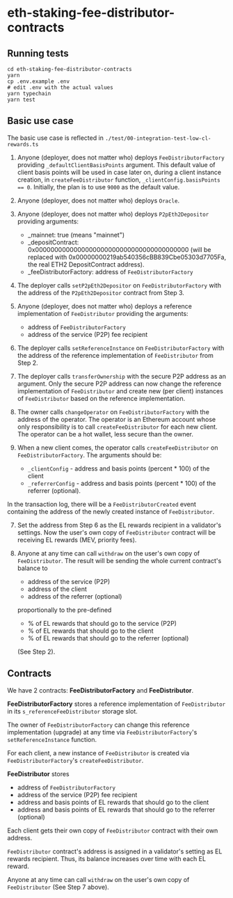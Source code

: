 # eth-staking-fee-distributor-contracts

## Running tests

```shell
cd eth-staking-fee-distributor-contracts
yarn
cp .env.example .env
# edit .env with the actual values
yarn typechain
yarn test
```

## Basic use case
The basic use case is reflected in `./test/00-integration-test-low-cl-rewards.ts`

1. Anyone (deployer, does not matter who) deploys `FeeDistributorFactory` providing `_defaultClientBasisPoints` argument.
This default value of client basis points will be used in case later on, during a client instance creation, in `createFeeDistributor` function, `_clientConfig.basisPoints == 0`.
Initially, the plan is to use `9000` as the default value.


2. Anyone (deployer, does not matter who) deploys `Oracle`.


3. Anyone (deployer, does not matter who) deploys `P2pEth2Depositor` providing arguments:
   - _mainnet: true (means "mainnet")
   - _depositContract: 0x0000000000000000000000000000000000000000 (will be replaced with 0x00000000219ab540356cBB839Cbe05303d7705Fa, the real ETH2 DepositContract address).
   - _feeDistributorFactory: address of `FeeDistributorFactory`


4. The deployer calls `setP2pEth2Depositor` on `FeeDistributorFactory` with the address of the `P2pEth2Depositor` contract from Step 3.


5. Anyone (deployer, does not matter who) deploys a reference implementation of `FeeDistributor` providing the arguments:
   - address of `FeeDistributorFactory`
   - address of the service (P2P) fee recipient


3. The deployer calls `setReferenceInstance` on `FeeDistributorFactory` with the address of the reference implementation of `FeeDistributor` from Step 2.


4. The deployer calls `transferOwnership` with the secure P2P address as an argument.
Only the secure P2P address can now change the reference implementation of `FeeDistributor` and create new (per client) instances of `FeeDistributor` based on the reference implementation. 


5. The owner calls `changeOperator` on `FeeDistributorFactory` with the address of the operator. 
The operator is an Ethereum account whose only responsibility is to call `createFeeDistributor` for each new client.
The operator can be a hot wallet, less secure than the owner.


6. When a new client comes, the operator calls `createFeeDistributor` on `FeeDistributorFactory`.
The arguments should be:
   - `_clientConfig` - address and basis points (percent * 100) of the client
   - `_referrerConfig` - address and basis points (percent * 100) of the referrer (optional).

In the transaction log, there will be a `FeeDistributorCreated` event containing the address of the newly created instance of `FeeDistributor`.


7. Set the address from Step 6 as the EL rewards recipient in a validator's settings.
Now the user's own copy of `FeeDistributor` contract will be receiving EL rewards (MEV, priority fees).


8. Anyone at any time can call `withdraw` on the user's own copy of `FeeDistributor`. The result will be sending the whole current contract's balance to 
    - address of the service (P2P)
    - address of the client
    - address of the referrer (optional)
    
   proportionally to the pre-defined
    - % of EL rewards that should go to the service (P2P)
    - % of EL rewards that should go to the client
    - % of EL rewards that should go to the referrer (optional)
      
   (See Step 2).


## Contracts

We have 2 contracts: **FeeDistributorFactory** and **FeeDistributor**.

**FeeDistributorFactory** stores a reference implementation of `FeeDistributor` in its `s_referenceFeeDistributor` storage slot.

The owner of `FeeDistributorFactory` can change this reference implementation (upgrade) at any time via `FeeDistributorFactory`'s `setReferenceInstance` function.

For each client, a new instance of `FeeDistributor` is created via `FeeDistributorFactory`'s `createFeeDistributor`.

**FeeDistributor** stores
- address of `FeeDistributorFactory`
- address of the service (P2P) fee recipient
- address and basis points of EL rewards that should go to the client
- address and basis points of EL rewards that should go to the referrer (optional)

Each client gets their own copy of `FeeDistributor` contract with their own address.

`FeeDistributor` contract's address is assigned in a validator's setting as EL rewards recipient. Thus, its balance increases over time with each EL reward.

Anyone at any time can call `withdraw` on the user's own copy of `FeeDistributor` (See Step 7 above).
